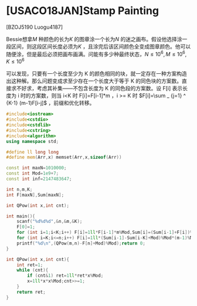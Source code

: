 # [USACO18JAN]Stamp Painting
[BZOJ5190 Luogu4187]

Bessie想拿$M$ 种颜色的长为$K$ 的图章涂一个长为$N$ 的迷之画布。假设他选择涂一段区间，则这段区间长度必须为$K$ ，且涂完后该区间颜色全变成图章颜色。他可以随便涂，但是最后必须把画布画满。问能有多少种最终状态，$N\leq 10^6,M\leq 10^6,K\leq 10^6$ 

可以发现，只要有一个长度至少为 K 的颜色相同的块，就一定存在一种方案构造出这种解。那么问题变成求至少存在一个长度大于等于 K 的同色块的方案数。直接求不好求，考虑其补集——不包含长度为 K 的同色段的方案数。设 F[i] 表示长度为 i 时的方案数，则当 i<K 时 F[i]=F[i-1]*m ，i >= K 时 $F[i]=\sum _ {j=1} ^ {K-1} (m-1)F[i-j]$ ，前缀和优化转移。

```cpp
#include<iostream>
#include<cstdio>
#include<cstdlib>
#include<cstring>
#include<algorithm>
using namespace std;

#define ll long long
#define mem(Arr,x) memset(Arr,x,sizeof(Arr))

const int maxN=1010000;
const int Mod=1e9+7;
const int inf=2147483647;

int n,m,K;
int F[maxN],Sum[maxN];

int QPow(int x,int cnt);

int main(){
	scanf("%d%d%d",&n,&m,&K);
	F[0]=1;
	for (int i=1;i<K;i++) F[i]=1ll*F[i-1]*m%Mod,Sum[i]=(Sum[i-1]+F[i])%Mod;
	for (int i=K;i<=n;i++) F[i]=1ll*(Sum[i-1]-Sum[i-K]+Mod)%Mod*(m-1)%Mod,Sum[i]=(Sum[i-1]+F[i])%Mod;
	printf("%d\n",(QPow(m,n)-F[n]+Mod)%Mod);return 0;
}

int QPow(int x,int cnt){
	int ret=1;
	while (cnt){
		if (cnt&1) ret=1ll*ret*x%Mod;
		x=1ll*x*x%Mod;cnt>>=1;
	}
	return ret;
}
```
